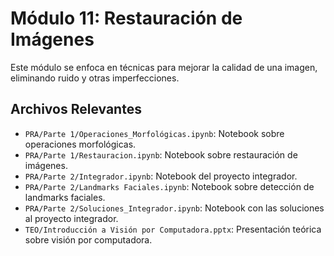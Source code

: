 # Módulo 11: Restauración de Imágenes

Este módulo se enfoca en técnicas para mejorar la calidad de una imagen, eliminando ruido y otras imperfecciones.

## Archivos Relevantes

*   `PRA/Parte 1/Operaciones_Morfológicas.ipynb`: Notebook sobre operaciones morfológicas.
*   `PRA/Parte 1/Restauracion.ipynb`: Notebook sobre restauración de imágenes.
*   `PRA/Parte 2/Integrador.ipynb`: Notebook del proyecto integrador.
*   `PRA/Parte 2/Landmarks Faciales.ipynb`: Notebook sobre detección de landmarks faciales.
*   `PRA/Parte 2/Soluciones_Integrador.ipynb`: Notebook con las soluciones al proyecto integrador.
*   `TEO/Introducción a Visión por Computadora.pptx`: Presentación teórica sobre visión por computadora.
